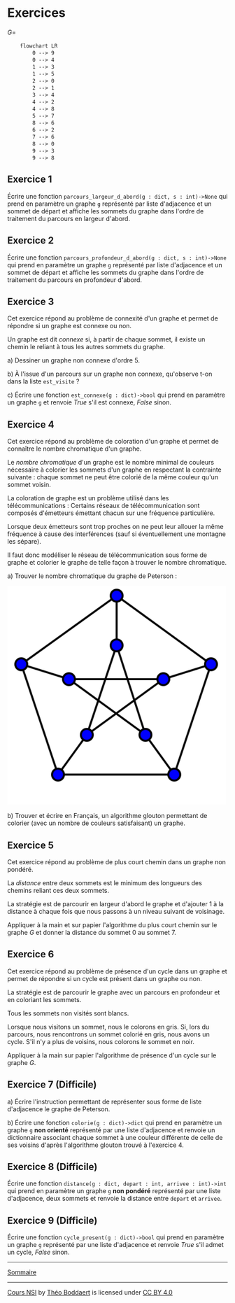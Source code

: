 # Exercices

$G =$

```mermaid
    flowchart LR
        0 --> 9
        0 --> 4
        1 --> 3
        1 --> 5
        2 --> 0
        2 --> 1
        3 --> 4
        4 --> 2
        4 --> 8
        5 --> 7
        8 --> 6
        6 --> 2
        7 --> 6
        8 --> 0
        9 --> 3
        9 --> 8
```

## Exercice 1

Écrire une fonction `parcours_largeur_d_abord(g : dict, s : int)->None` qui prend en paramètre un graphe `g` représenté par liste d'adjacence et un sommet de départ et affiche les sommets du graphe dans l'ordre de traitement du parcours en largeur d'abord.

## Exercice 2

Écrire une fonction `parcours_profondeur_d_abord(g : dict, s : int)->None` qui prend en paramètre un graphe `g` représenté par liste d'adjacence et un sommet de départ et affiche les sommets du graphe dans l'ordre de traitement du parcours en profondeur d'abord.

## Exercice 3

Cet exercice répond au problème de connexité d'un graphe et permet de répondre si un graphe est connexe ou non.

Un graphe est dit *connexe* si, à partir de chaque sommet, il existe un chemin le reliant à tous les autres sommets du graphe.

a) Dessiner un graphe non connexe d'ordre $5$.

b) À l'issue d'un parcours sur un graphe non connexe, qu'observe t-on dans la liste `est_visite` ?

c) Écrire une fonction `est_connexe(g : dict)->bool` qui prend en paramètre un graphe `g` et renvoie $True$ s'il est connexe, $False$ sinon.

## Exercice 4

Cet exercice répond au problème de coloration d'un graphe et permet de connaître le nombre chromatique d'un graphe.

Le *nombre chromatique* d'un graphe est le nombre minimal de couleurs nécessaire à colorier les sommets d'un graphe en respectant la contrainte suivante : chaque sommet ne peut être colorié de la même couleur qu'un sommet voisin.

La coloration de graphe est un problème utilisé dans les télécommunications : Certains réseaux de télécommunication sont composés d'émetteurs émettant chacun sur une fréquence particulière.

Lorsque deux émetteurs sont trop proches on ne peut leur allouer la même fréquence à cause des interférences (sauf si éventuellement une montagne les sépare).

Il faut donc modéliser le réseau de télécommunication sous forme de graphe et colorier le graphe de telle façon à trouver le nombre chromatique.

a) Trouver le nombre chromatique du graphe de Peterson :

<img src="./../img/graphe_peterson.svg" width=500>

b) Trouver et écrire en Français, un algorithme glouton permettant de colorier (avec un nombre de couleurs satisfaisant) un graphe.

## Exercice 5

Cet exercice répond au problème de plus court chemin dans un graphe non pondéré.

La *distance* entre deux sommets est le minimum des longueurs des chemins reliant ces deux sommets.

La stratégie est de parcourir en largeur d'abord le graphe et d'ajouter $1$ à la distance à chaque fois que nous passons à un niveau suivant de voisinage.

Appliquer à la main et sur papier l'algorithme du plus court chemin sur le graphe $G$ et donner la distance du sommet $0$ au sommet $7$.

## Exercice 6

Cet exercice répond au problème de présence d'un cycle dans un graphe et permet de répondre si un cycle est présent dans un graphe ou non.

La stratégie est de parcourir le graphe avec un parcours en profondeur et en coloriant les sommets.

Tous les sommets non visités sont blancs.

Lorsque nous visitons un sommet, nous le colorons en gris. Si, lors du parcours, nous rencontrons un sommet colorié en gris, nous avons un cycle. S'il n'y a plus de voisins, nous colorons le sommet en noir.

Appliquer à la main sur papier l'algorithme de présence d'un cycle sur le graphe $G$.

## Exercice 7 (Difficile)

a) Écrire l'instruction permettant de représenter sous forme de liste d'adjacence le graphe de Peterson.

b) Écrire une fonction `colorie(g : dict)->dict` qui prend en paramètre un graphe `g` **non orienté** représenté par une liste d'adjacence et renvoie un dictionnaire associant chaque sommet à une couleur différente de celle de ses voisins d'après l'algorithme glouton trouvé à l'exercice $4$.

## Exercice 8 (Difficile)

Écrire une fonction `distance(g : dict, depart : int, arrivee : int)->int` qui prend en paramètre un graphe `g` **non pondéré** représenté par une liste d'adjacence, deux sommets et renvoie la distance entre `depart` et `arrivee`.

## Exercice 9 (Difficile)

Écrire une fonction `cycle_present(g : dict)->bool` qui prend en paramètre un graphe `g` représenté par une liste d'adjacence et renvoie $True$ s'il admet un cycle, $False$ sinon.

____________

[Sommaire](./../../../README.md)

___________

<p xmlns:cc="http://creativecommons.org/ns#" xmlns:dct="http://purl.org/dc/terms/"><a property="dct:title" rel="cc:attributionURL" href="https://github.com/boddaert/nsi">Cours NSI</a> by <a rel="cc:attributionURL dct:creator" property="cc:attributionName" href="https://github.com/boddaert">Théo Boddaert</a> is licensed under <a href="https://creativecommons.org/licenses/by/4.0/?ref=chooser-v1" target="_blank" rel="license noopener noreferrer" style="display:inline-block;">CC BY 4.0</a>  <img style="height:22px!important;margin-left:3px;vertical-align:text-bottom;" src="https://mirrors.creativecommons.org/presskit/icons/cc.svg?ref=chooser-v1" alt="">  <img style="height:22px!important;margin-left:3px;vertical-align:text-bottom;" src="https://mirrors.creativecommons.org/presskit/icons/by.svg?ref=chooser-v1" alt=""></p> 
